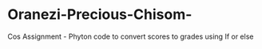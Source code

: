 # Oranezi-Precious-Chisom-
Cos Assignment - Phyton code to convert scores to grades using If or else
